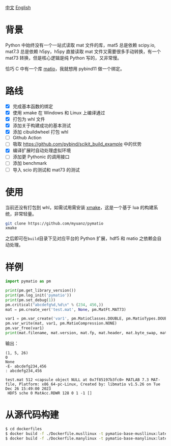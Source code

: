 [中文](./README.md) [English](./README_en.md)

# 背景

Python 中始终没有一个一站式读取 mat 文件的库，mat5 总是依赖 scipy.io, mat7.3 总是依赖 h5py，h5py 直接读取 mat 文件又需要很多手动转换，有一个 mat73 转换，但是核心逻辑是纯 Python 写的，又非常慢。

恰巧 C 中有一个库 [matio](https://github.com/tbeu/matio)，我就想用 pybind11 做一个绑定。

# 路线

- [x] 完成基本函数的绑定
- [x] 使用 xmake 在 Windows 和 Linux 上编译通过
- [x] 打包为 whl 文件
- [x] 添加关于构建成功的基本测试
- [x] 添加 cibuildwheel 打包 whl
- [ ] Github Action
- [ ] 吸取 https://github.com/pybind/scikit_build_example 中的优势
- [x] 编译扩展时自动处理虚拟环境
- [ ] 添加更 Pythonic 的调用接口
- [ ] 添加 benchmark
- [ ] 导入 scio 的测试和 mat73 的测试

# 使用

当前还没有打包到 whl，如需试用需安装 [xmake](https://github.com/xmake-io/xmake/)，这是一个基于 lua 的构建系统，非常轻量。

```bash
git clone https://github.com/myuanz/pymatio
xmake
```

之后即可在`build`目录下见对应平台的 Python 扩展，hdf5 和 matio 之依赖会自动处理。

# 样例

```python
import pymatio as pm

print(pm.get_library_version())
print(pm.log_init('pymatio'))
print(pm.set_debug(1))
pm.critical("abcdefg%d,%d\n" % (234, 456,))
mat = pm.create_ver('test.mat', None, pm.MatFt.MAT73)

var1 = pm.var_create('var1', pm.MatioClasses.DOUBLE, pm.MatioTypes.DOUBLE, 2, (2, 3,), (1, 2, 3, 4, 5, 6,), 0)
pm.var_write(mat, var1, pm.MatioCompression.NONE)
pm.var_free(var1)
print(mat.filename, mat.version, mat.fp, mat.header, mat.byte_swap, mat.mode, mat.bof, mat.next_index, mat.num_datasets, mat.refs_id, mat.dir)
```

输出：

```
(1, 5, 26)
0
None
-E- abcdefg234,456
: abcdefg234,456

test.mat 512 <capsule object NULL at 0x7f85197b3fc0> MATLAB 7.3 MAT-file, Platform: x86_64-pc-Linux, Created by: libmatio v1.5.26 on Tue Dec 26 15:49:00 2023
 HDF5 sche 0 MatAcc.RDWR 128 0 1 -1 []
 ```

# 从源代码构建

```bash
$ cd dockerfiles
$ docker build -f ./Dockerfile.musllinux -t pymatio-base-musllinux:latest .
$ docker build -f ./Dockerfile.manylinux -t pymatio-base-manylinux:latest .
```